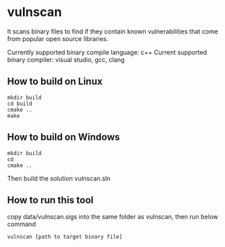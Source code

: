 # vulnscan
It scans binary files to find if they contain known vulnerabilities that come from popular open source libraries.

Currently supported binary compile language: c++
Current supported binary compiler: visual studio, gcc, clang

## How to build on Linux
```
mkdir build
cd build
cmake ..
make
```

## How to build on Windows
```
mkdir build
cd 
cmake ..
```
Then build the solution vulnscan.sln

## How to run this tool
copy data/vulnscan.sigs into the same folder as vulnscan, then run below command 
```
vulnscan [path to target binary file]
```
